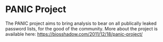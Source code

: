 PANIC Project
=============

The PANIC project aims to bring analysis to bear on all publically leaked
password lists, for the good of the community.  More about the project is
available here: https://biosshadow.com/2011/12/18/panic-project/
